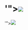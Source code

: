 # </script>'"><img src=x onerror=alert();>
</script>'"><img src=/../../../../@fluidicon.png onerror=alert();>
